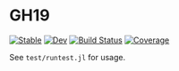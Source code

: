 # GH19

[![Stable](https://img.shields.io/badge/docs-stable-blue.svg)](https://ggebbie.github.io/GH19.jl/stable/)
[![Dev](https://img.shields.io/badge/docs-dev-blue.svg)](https://ggebbie.github.io/GH19.jl/dev/)
[![Build Status](https://github.com/ggebbie/GH19.jl/actions/workflows/CI.yml/badge.svg?branch=main)](https://github.com/ggebbie/GH19.jl/actions/workflows/CI.yml?query=branch%3Amain)
[![Coverage](https://codecov.io/gh/ggebbie/GH19.jl/branch/main/graph/badge.svg)](https://codecov.io/gh/ggebbie/GH19.jl)

See `test/runtest.jl` for usage.


